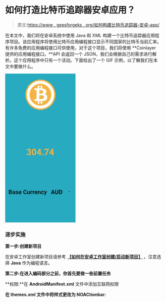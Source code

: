 # 如何打造比特币追踪器安卓应用？

> 原文:[https://www . geesforgeks . org/如何构建比特币追踪器-安卓-app/](https://www.geeksforgeeks.org/how-to-build-a-bitcoin-tracker-android-app/)

在本文中，我们将在安卓系统中使用 Java 和 XML 构建一个比特币追踪器应用程序项目。该应用程序将使用比特币应用编程接口显示不同国家的比特币当前汇率。有许多免费的应用编程接口可供使用，对于这个项目，我们将使用 **Coinlayer 提供的应用编程接口。**API 会返回一个 JSON，我们会根据自己的需求进行解析。这个应用程序中只有一个活动。下面给出了一个 GIF 示例，以了解我们在本文中要做什么。

![Build a Bitcoin Tracker Android App Sample GIF](img/3a0bc673d57226927ea9eff036064b15.png)

### 逐步实施

**第一步:创建新项目**

在安卓工作室创建新项目请参考 [**【如何在安卓工作室创建/启动新项目】**](https://www.geeksforgeeks.org/android-how-to-create-start-a-new-project-in-android-studio/) 。注意选择 **Java** 作为编程语言。

**第二步:在进入编码部分之前，你首先要做一些前置任务**

**权限:**在 **AndroidManifest.xml** 文件中添加互联网权限

**在 themes.xml 文件中将样式更改为 NOACtionbar:**